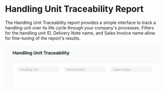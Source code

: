 # Handling Unit Traceability Report

The Handling Unit Traceability report provides a simple interface to track a handling unit over its life cycle through your company's processes. Filters for the handling unit ID, Delivery Note name, and Sales Invoice name allow for fine-tuning of the report's results.

![Screen shot of the Handling Unit Traceability report's filter fields, including Handling Unit, Delivery Note, and Sales Invoice](./assets/hu_trace_filters.png)

